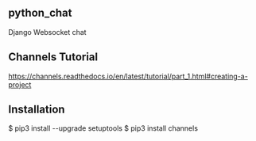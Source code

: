 ## python_chat
Django Websocket chat

## Channels Tutorial
https://channels.readthedocs.io/en/latest/tutorial/part_1.html#creating-a-project

## Installation
$ pip3 install --upgrade setuptools
$ pip3 install channels